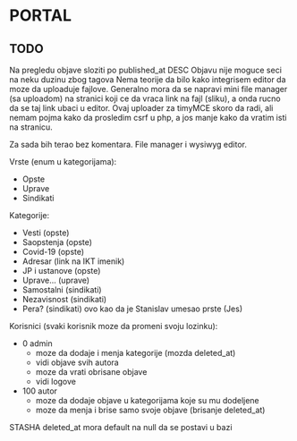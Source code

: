 # PORTAL

## TODO

Na pregledu objave sloziti po published_at DESC
Objavu nije moguce seci na neku duzinu zbog tagova
Nema teorije da bilo kako integrisem editor da moze da uploaduje fajlove.
Generalno mora da se napravi mini file manager (sa uploadom) na stranici koji ce da vraca link na fajl (sliku), a onda rucno da se taj link ubaci u editor.
Ovaj uploader za timyMCE skoro da radi, ali nemam pojma kako da prosledim csrf u php, a jos manje kako da vratim isti na stranicu.



Za sada bih terao bez komentara.
File manager i wysiwyg editor.

Vrste (enum u kategorijama):
- Opste
- Uprave
- Sindikati

Kategorije:
- Vesti (opste)
- Saopstenja (opste)
- Covid-19 (opste)
- Adresar (link na IKT imenik)
- JP i ustanove (opste)
- Uprave... (uprave)
- Samostalni (sindikati)
- Nezavisnost (sindikati)
- Pera? (sindikati) ovo kao da je Stanislav umesao prste (Jes)

Korisnici (svaki korisnik moze da promeni svoju lozinku):
- 0		admin
	- moze da dodaje i menja kategorije (mozda deleted_at)
	- vidi objave svih autora
	- moze da vrati obrisane objave
	- vidi logove
- 100	autor
	- moze da dodaje objave u kategorijama koje su mu dodeljene
	- moze da menja i brise samo svoje objave (brisanje deleted_at)

STASHA
deleted_at mora default na null da se postavi u bazi
